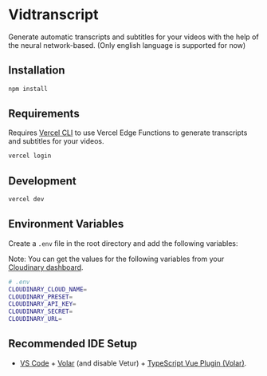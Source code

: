 # Vidtranscript

Generate automatic transcripts and subtitles for your videos with the help of the neural network-based.
(Only english language is supported for now)

## Installation

```bash
npm install
```

## Requirements

Requires [Vercel CLI](https://vercel.com/download) to use Vercel Edge Functions to generate transcripts and subtitles for your videos.

```bash
vercel login
```

## Development

```bash
vercel dev
```

## Environment Variables

Create a `.env` file in the root directory and add the following variables:

Note: You can get the values for the following variables from your [Cloudinary dashboard](https://cloudinary.com/console).

```bash
# .env
CLOUDINARY_CLOUD_NAME=
CLOUDINARY_PRESET=
CLOUDINARY_API_KEY=
CLOUDINARY_SECRET=
CLOUDINARY_URL=
```

## Recommended IDE Setup

- [VS Code](https://code.visualstudio.com/) + [Volar](https://marketplace.visualstudio.com/items?itemName=Vue.volar) (and disable Vetur) + [TypeScript Vue Plugin (Volar)](https://marketplace.visualstudio.com/items?itemName=Vue.vscode-typescript-vue-plugin).
